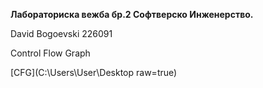 **Лабораториска вежба бр.2 Софтверско Инженерство.**

David Bogoevski 226091

Control Flow Graph

[CFG](C:\Users\User\Desktop raw=true)